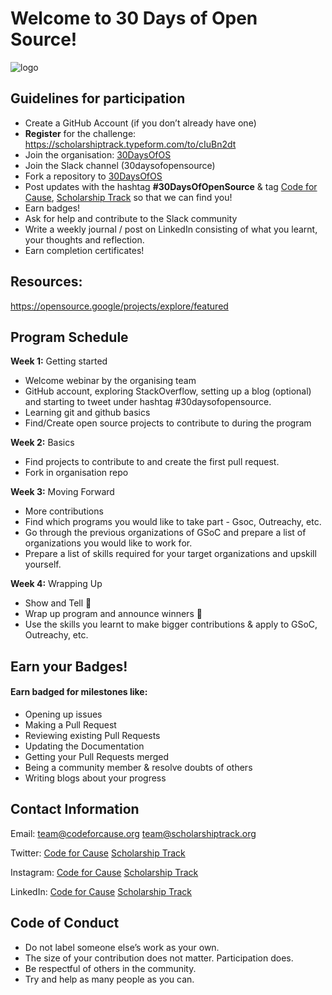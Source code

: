 # Welcome to 30 Days of Open Source!
![logo](/welcome.gif)
## Guidelines for participation

- Create a GitHub Account (if you don’t already have one)
- **Register** for the challenge: https://scholarshiptrack.typeform.com/to/cIuBn2dt
- Join the organisation: [30DaysOfOS](https://github.com/30DaysOfOS)
- Join the Slack channel (30daysofopensource)
- Fork a repository to [30DaysOfOS](https://github.com/30DaysOfOS)
- Post updates with the hashtag **#30DaysOfOpenSource** & tag [Code for Cause](https://twitter.com/codeforcauseIn), [Scholarship Track](https://twitter.com/scholarshiptrac) so that we can find you!
- Earn badges!
- Ask for help and contribute to the Slack community
- Write a weekly journal / post on LinkedIn consisting of what you learnt, your thoughts and reflection.
- Earn completion certificates!

## Resources:
https://opensource.google/projects/explore/featured

## Program Schedule
**Week 1:** Getting started
- Welcome webinar by the organising team
- GitHub account, exploring StackOverflow, setting up a blog (optional) and starting to tweet under hashtag #30daysofopensource.
- Learning git and github basics
- Find/Create open source projects to contribute to during the program

**Week 2:** Basics
- Find projects to contribute to and create the first pull request.
- Fork in organisation repo

**Week 3:** Moving Forward
- More contributions
- Find which programs you would like to take part - Gsoc, Outreachy, etc.
- Go through the previous organizations of GSoC and prepare a list of organizations you would like to work for.
- Prepare a list of skills required for your target organizations and upskill yourself.

**Week 4:** Wrapping Up
- Show and Tell 🎉
- Wrap up program and announce winners 🏅
- Use the skills you learnt to make bigger contributions & apply to GSoC, Outreachy, etc.


## Earn your Badges!
#### Earn badged for milestones like:
- Opening up issues
- Making a Pull Request
- Reviewing existing Pull Requests
- Updating the Documentation
- Getting your Pull Requests merged
- Being a community member & resolve doubts of others
- Writing blogs about your progress


## Contact Information
Email: 
team@codeforcause.org
team@scholarshiptrack.org

Twitter:
[Code for Cause](https://twitter.com/codeforcauseIn)
[Scholarship Track](https://twitter.com/scholarshiptrac)

Instagram:
[Code for Cause](https://www.instagram.com/codeforcause/)
[Scholarship Track](https://www.instagram.com/scholarshiptrack/)

LinkedIn:
[Code for Cause](https://www.linkedin.com/company/codeforcauseorg)
[Scholarship Track](https://www.linkedin.com/company/scholarshiptrack/)

## Code of Conduct
- Do not label someone else’s work as your own.
- The size of your contribution does not matter. Participation does.
- Be respectful of others in the community.
- Try and help as many people as you can.
